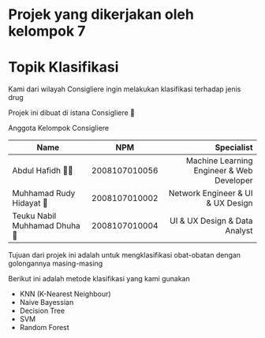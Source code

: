 # Projek yang dikerjakan oleh kelompok 7 



# Topik Klasifikasi


<p> Kami dari wilayah Consigliere ingin melakukan klasifikasi terhadap jenis drug  </p>


<p> Projek ini dibuat di istana Consigliere 🏰</p>

<p> Anggota Kelompok Consigliere </p>

| Name        | NPM           | Specialist |
| ------------- |:-------------:| -----:|
| Abdul Hafidh 👨‍🚀      | 2008107010056 | Machine Learning Engineer & Web Developer|
| Muhhamad Rudy Hidayat 👨       | 2008107010002      |  Network Engineer & UI & UX Design  |
| Teuku Nabil Muhhamad Dhuha  👨       | 2008107010004      |  UI & UX Design & Data Analyst  |




<p> Tujuan dari projek ini adalah untuk mengklasifikasi obat-obatan dengan golongannya masing-masing  </p>

<p> Berikut ini adalah metode klasifikasi yang kami gunakan </p>

<ul>
<li> KNN (K-Nearest Neighbour) </li>
<li> Naive Bayessian</li>
<li> Decision Tree </li>
<li> SVM </li>
<li> Random Forest </li>
</ul>


